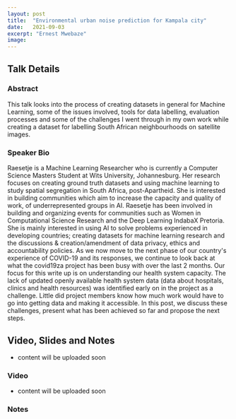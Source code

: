 ```yaml
---
layout: post
title:  "Environmental urban noise prediction for Kampala city"
date:   2021-09-03
excerpt: "Ernest Mwebaze"
image: 
---
```


## Talk Details
### Abstract
This talk looks into the process of creating datasets in general for Machine Learning, some of the issues involved, tools for data labelling, evaluation processes and some of the challenges I went through in my own work while creating a dataset for labelling South African neighbourhoods on satellite images.

### Speaker Bio
Raesetje is a Machine Learning Researcher who is currently a Computer Science Masters Student at Wits University, Johannesburg. Her research focuses on creating ground truth datasets and using machine learning to study spatial segregation in South Africa, post-Apartheid.
She is interested in building communities which aim to increase the capacity and quality of work, of underrepresented groups in AI. Raesetje has been involved in building and organizing events for communities such as Women in Computational Science Research and the Deep Learning IndabaX Pretoria.
She is mainly interested in using AI to solve problems experienced in developing countries; creating datasets for machine learning research and the discussions & creation/amendment of data privacy, ethics and accountability policies.
As we now move to the next phase of our country's experience of COVID-19 and its responses, we continue to look back at what the covid19za project has been busy with over the last 2 months. Our focus for this write up is on understanding our health system capacity. The lack of updated openly available health system data (data about hospitals, clinics and health resources) was identified early on in the project as a challenge. Little did project members know how much work would have to go into getting data and making it accessible. In this post, we discuss these challenges, present what has been achieved so far and propose the next steps. 


## Video, Slides and Notes

* content will be uploaded soon
    
### Video

 * content will be uploaded soon

### Notes


